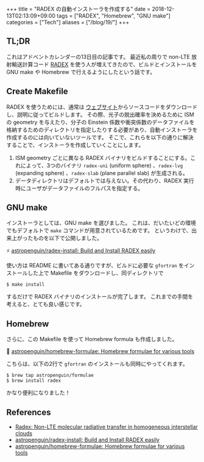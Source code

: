 +++
title = "RADEX の自動インストーラを作成する"
date  = 2018-12-13T02:13:09+09:00
tags  = ["RADEX", "Homebrew", "GNU make"]
categories = ["Tech"]
aliases = ["/blog/19/"]
+++

## TL;DR

これはアドベントカレンダーの13日目の記事です。
最近私の周りで non-LTE 放射輸送計算コード [RADEX](https://personal.sron.nl/~vdtak/radex/index.shtml) を使う人が増えてきたので、ビルドとインストールを GNU make や Homebrew で行えるようにしたという話です。

## Create Makefile

RADEX を使うためには、通常は [ウェブサイト](https://personal.sron.nl/~vdtak/radex/index.shtml)からソースコードをダウンロードし、説明に従ってビルドします。
その際、光子の脱出確率を決めるために ISM の geometry を与えたり、分子の Einstein 係数や衝突係数のデータファイルを格納するためのディレクトリを指定したりする必要があり、自動インストーラを作成するのには向いていないツールです。
そこで、これらを以下の通りに解決することで、インストーラを作成していくことにします。

1. ISM geometry ごとに異なる RADEX バイナリをビルドすることにする。これによって、3つのバイナリ `radex-uni` (uniform sphere) 、`radex-lvg` (expanding sphere) 、`radex-slab` (plane parallel slab) が生成される。
1. データディレクトリはデフォルトでは与えない。その代わり、RADEX 実行時にユーザがデータファイルのフルパスを指定する。

## GNU make

インストーラとしては、GNU make を選びました。
これは、だいたいどの環境でもデフォルトで `make` コマンドが用意されているためです。
というわけで、出来上がったものを以下で公開しました。

:zap: [astropenguin/radex\-install: Build and Install RADEX easily](https://github.com/astropenguin/radex-install)

使い方は README に書いてある通りですが、ビルドに必要な `gfortran` をインストールした上で Makefile をダウンロードし、同ディレクトリで

```shell
$ make install
```

するだけで RADEX バイナリのインストールが完了します。
これまでの手間を考えると、とても良い感じです。

## Homebrew

さらに、この Makefile を使って Homebrew formula も作成しました。

:beer: [astropenguin/homebrew\-formulae: Homebrew formulae for various tools](https://github.com/astropenguin/homebrew-formulae)

こちらは、以下の2行で `gfortran` のインストールも同時にやってくれます。

```shell
$ brew tap astropenguin/formulae
$ brew install radex
```

かなり便利になりました！

## References

+ [Radex: Non\-LTE molecular radiative transfer in homogeneous interstellar clouds](https://personal.sron.nl/~vdtak/radex/index.shtml)
+ [astropenguin/radex\-install: Build and Install RADEX easily](https://github.com/astropenguin/radex-install)
+ [astropenguin/homebrew\-formulae: Homebrew formulae for various tools](https://github.com/astropenguin/homebrew-formulae)
